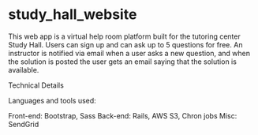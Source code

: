 # study_hall_website

This web app is a virtual help room platform built for the tutoring center Study Hall.
Users can sign up and can ask up to 5 questions for free.
An instructor is notified via email when a user asks a new question, and when the solution is posted the user gets an email saying that the solution is available.

Technical Details

Languages and tools used:

Front-end: Bootstrap, Sass
Back-end: Rails, AWS S3, Chron jobs
Misc: SendGrid